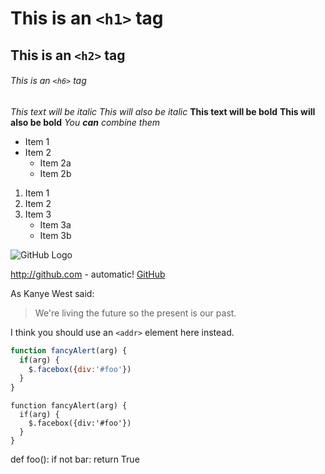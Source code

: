 # This is an `<h1>` tag
## This is an `<h2>` tag
###### This is an `<h6>` tag

*This text will be italic*
_This will also be italic_
**This text will be bold**
__This will also be bold__
_You **can** combine them_

* Item 1
* Item 2
  * Item 2a
  * Item 2b
  
1. Item 1
2. Item 2
3. Item 3
   * Item 3a
   * Item 3b
   
![GitHub Logo](http://www.hy345.com/data/attachment/forum/201506/28/221037foc6vb36b57762hp.jpg)

http://github.com - automatic!
[GitHub](http://github.com)

As Kanye West said:

> We're living the future so
> the present is our past.

I think you should use an
`<addr>` element here instead.

```javascript
function fancyAlert(arg) {
  if(arg) {
    $.facebox({div:'#foo'})
  }
}
```

    function fancyAlert(arg) {
      if(arg) {
        $.facebox({div:'#foo'})
      }
    }
    
def foo():
    if not bar:
        return True
